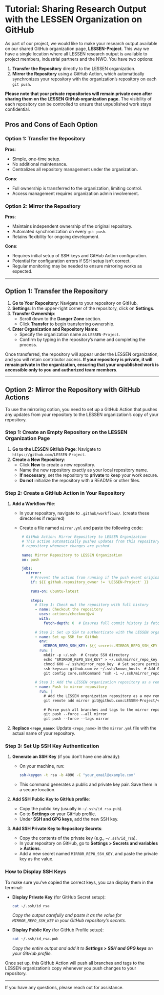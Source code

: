 # Tutorial: Sharing Research Output with the LESSEN Organization on GitHub

As part of our project, we would like to make your research output available on our shared GitHub organization page, **LESSEN-Project**. This way we have a single location where all LESSEN research output is available to project members, industrial partners and the NWO. You have two options:

1. **Transfer the Repository** directly to the LESSEN organization.
2. **Mirror the Repository** using a GitHub Action, which automatically synchronizes your repository with the organization’s repository on each `git push`.

**Please note that your private repositories will remain private even after sharing them on the LESSEN GitHub organization page.** The visibility of each repository can be controlled to ensure that unpublished work stays confidential.

## Pros and Cons of Each Option

### **Option 1: Transfer the Repository**
**Pros**:
   - Simple, one-time setup.
   - No additional maintenance.
   - Centralizes all repository management under the organization.

**Cons**:
   - Full ownership is transferred to the organization, limiting control.
   - Access management requires organization admin involvement.

### **Option 2: Mirror the Repository**
**Pros**:
   - Maintains independent ownership of the original repository.
   - Automated synchronization on every `git push`.
   - Retains flexibility for ongoing development.

**Cons**:
   - Requires initial setup of SSH keys and GitHub Action configuration.
   - Potential for configuration errors if SSH setup isn’t correct.
   - Regular monitoring may be needed to ensure mirroring works as expected.

---

## Option 1: Transfer the Repository

1. **Go to Your Repository**: Navigate to your repository on GitHub.
2. **Settings**: In the upper-right corner of the repository, click on **Settings**.
3. **Transfer Ownership**:
   - Scroll down to the **Danger Zone** section.
   - Click **Transfer** to begin transferring ownership.
4. **Enter Organization and Repository Name**:
   - Specify the organization name as `LESSEN-Project`.
   - Confirm by typing in the repository’s name and completing the process.
   
Once transferred, the repository will appear under the LESSEN organization, and you will retain contributor access. **If your repository is private, it will remain private in the organization, ensuring that your unpublished work is accessible only to you and authorized team members.**

---

## Option 2: Mirror the Repository with GitHub Actions

To use the mirroring option, you need to set up a GitHub Action that pushes any updates from your repository to the LESSEN organization’s copy of your repository.

### Step 1: Create an Empty Repository on the LESSEN Organization Page

1. **Go to the LESSEN GitHub Page**: Navigate to `https://github.com/LESSEN-Project`.
2. **Create a New Repository**:
   - Click **New** to create a new repository.
   - Name the new repository exactly as your local repository name.
   - **If necessary**, set the repository to **private** to keep your work secure.
   - **Do not** initialize the repository with a README or other files.

### Step 2: Create a GitHub Action in Your Repository

1. **Add a Workflow File**:
   - In your repository, navigate to `.github/workflows/`. (create these directories if required)
   - Create a file named `mirror.yml` and paste the following code:

     ```yaml
      # GitHub Action: Mirror Repository to LESSEN Organization
      # This action automatically pushes updates from this repository to the LESSEN-Project GitHub organization
      # repository whenever changes are pushed.
      
      name: Mirror Repository to LESSEN Organization
      on: push

      jobs:
        mirror:
          # Prevent the action from running if the push event originates from the LESSEN organization, to avoid recursive looping
          if: ${{ github.repository_owner != 'LESSEN-Project' }}
      
          runs-on: ubuntu-latest
      
          steps:
            # Step 1: Check out the repository with full history
            - name: Checkout the repository
              uses: actions/checkout@v4
              with:
                fetch-depth: 0  # Ensures full commit history is fetched, necessary for mirroring all branches
      
            # Step 2: Set up SSH to authenticate with the LESSEN organization
            - name: Set up SSH for GitHub
              env:
                MIRROR_REPO_SSH_KEY: ${{ secrets.MIRROR_REPO_SSH_KEY }}  # Uses the private SSH key stored as a secret
              run: |
                mkdir -p ~/.ssh  # Create SSH directory
                echo "$MIRROR_REPO_SSH_KEY" > ~/.ssh/mirror_repo_key  # Save SSH key to file
                chmod 600 ~/.ssh/mirror_repo_key  # Set secure permissions for the key
                ssh-keyscan github.com >> ~/.ssh/known_hosts  # Add GitHub to known hosts for secure SSH
                git config core.sshCommand "ssh -i ~/.ssh/mirror_repo_key"  # Configure git to use this SSH key
      
            # Step 3: Add the LESSEN organization repository as a remote and push changes
            - name: Push to mirror repository
              run: |
                # Add the LESSEN organization repository as a new remote called "mirror"
                git remote add mirror git@github.com:LESSEN-Project/<repo_name>.git
                
                # Force push all branches and tags to the mirror repository
                git push --force --all mirror
                git push --force --tags mirror

     ```

2. **Replace `<repo_name>`**: Update `<repo_name>` in the `mirror.yml` file with the actual name of your repository.

### Step 3: Set Up SSH Key Authentication

1. **Generate an SSH Key** (if you don’t have one already):
   - On your machine, run:
     ```bash
     ssh-keygen -t rsa -b 4096 -C "your_email@example.com"
     ```
   - This command generates a public and private key pair. Save them in a secure location.

2. **Add SSH Public Key to GitHub profile**:
   - Copy the public key (usually in `~/.ssh/id_rsa.pub`).
   - Go to **Settings** on your GitHub profile.
   - Under **SSH and GPG keys**, add the new SSH key.

3. **Add SSH Private Key to Repository Secrets**:
   - Copy the contents of the private key (e.g., `~/.ssh/id_rsa`).
   - In your repository on GitHub, go to **Settings > Secrets and variables > Actions**.
   - Add a new secret named `MIRROR_REPO_SSH_KEY`, and paste the private key as the value.

### How to Display SSH Keys

To make sure you’ve copied the correct keys, you can display them in the terminal:

- **Display Private Key** (for GitHub Secret setup):
  ```bash
  cat ~/.ssh/id_rsa
  ```
  *Copy the output carefully and paste it as the value for `MIRROR_REPO_SSH_KEY` in your GitHub repository’s secrets.*

- **Display Public Key** (for GitHub Profile setup):
  ```bash
  cat ~/.ssh/id_rsa.pub
  ```
  *Copy the entire output and add it to **Settings > SSH and GPG keys** on your GitHub profile.*

Once set up, this GitHub Action will push all branches and tags to the LESSEN organization’s copy whenever you push changes to your repository.

---

If you have any questions, please reach out for assistance.
